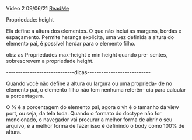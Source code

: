 Video 2                                              09/06/21
[ReadMe](../../../../ReadMe.md)

Propriedade: height 

Ela define a altura dos elementos. O que não inclui as 
margens, bordas e espaçamento.
Permite herança explicita, uma vez definida a altura do
elemento pai, é possível herdar para o elemento filho.

obs: as Propriedades max-height e min height quando pre-
sentes, sobrescrevem a propriedade height.

-----------------------------dicas---------------------------

Quando você não define a altura ou largura ou uma proprieda-
de no elemento pai, o elemento filho não tem nenhuma referên-
cia para calcular a porcentagem.

O % é a porcentagem do elemento pai, agora o vh é o tamanho
da view port, ou seja, da tela toda.
 Quando o formato do doctype não for mencionado, o 
navegador vai procurar a melhor forma de abrir o seu
arquivo, e a melhor forma de fazer isso é definindo o
body como 100% de altura.